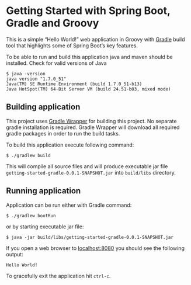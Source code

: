 # Getting Started with Spring Boot, Gradle and Groovy
This is a simple “Hello World!” web application in Groovy with [Gradle](http://gradle.org/) build tool that highlights some of Spring Boot’s key features.

To be able to run and build this application java and maven should be installed. Check for valid versions of Java

	$ java -version
	java version "1.7.0_51"
	Java(TM) SE Runtime Environment (build 1.7.0_51-b13)
	Java HotSpot(TM) 64-Bit Server VM (build 24.51-b03, mixed mode)


## Building application
This project uses [Gradle Wrapper](https://docs.gradle.org/current/userguide/gradle_wrapper.html) for building this project. No separate gradle installation is required. Gradle Wrapper will download all required gradle packages in order to run the build tasks.

To build this application execute following command:

	$ ./gradlew build


This will compile all source files and will produce executable jar file `getting-started-gradle-0.0.1-SNAPSHOT.jar` into `build/libs` directory.

## Running application
Application can be run either with Gradle command:

	$ ./gradlew bootRun

	
or by starting executable jar file:

	$ java -jar build/libs/getting-started-gradle-0.0.1-SNAPSHOT.jar

If you open a web browser to [localhost:8080](localhost:8080) you should see the following output:

	Hello World!
	
To gracefully exit the application hit `ctrl-c`.

